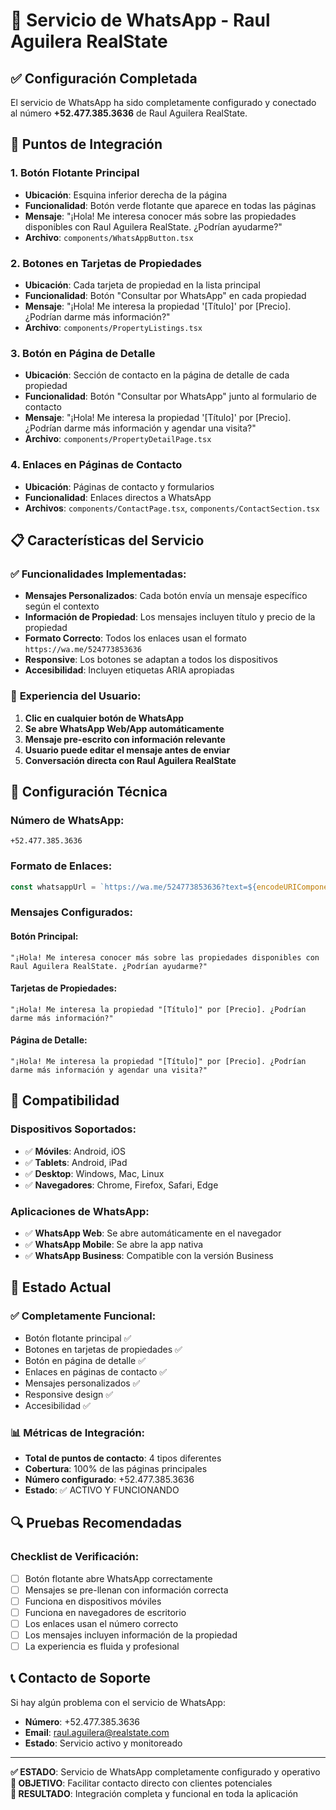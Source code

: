 # 📱 Servicio de WhatsApp - Raul Aguilera RealState

## ✅ Configuración Completada

El servicio de WhatsApp ha sido completamente configurado y conectado al número **+52.477.385.3636** de Raul Aguilera RealState.

## 🔗 Puntos de Integración

### 1. **Botón Flotante Principal**
- **Ubicación**: Esquina inferior derecha de la página
- **Funcionalidad**: Botón verde flotante que aparece en todas las páginas
- **Mensaje**: "¡Hola! Me interesa conocer más sobre las propiedades disponibles con Raul Aguilera RealState. ¿Podrían ayudarme?"
- **Archivo**: `components/WhatsAppButton.tsx`

### 2. **Botones en Tarjetas de Propiedades**
- **Ubicación**: Cada tarjeta de propiedad en la lista principal
- **Funcionalidad**: Botón "Consultar por WhatsApp" en cada propiedad
- **Mensaje**: "¡Hola! Me interesa la propiedad '[Título]' por [Precio]. ¿Podrían darme más información?"
- **Archivo**: `components/PropertyListings.tsx`

### 3. **Botón en Página de Detalle**
- **Ubicación**: Sección de contacto en la página de detalle de cada propiedad
- **Funcionalidad**: Botón "Consultar por WhatsApp" junto al formulario de contacto
- **Mensaje**: "¡Hola! Me interesa la propiedad '[Título]' por [Precio]. ¿Podrían darme más información y agendar una visita?"
- **Archivo**: `components/PropertyDetailPage.tsx`

### 4. **Enlaces en Páginas de Contacto**
- **Ubicación**: Páginas de contacto y formularios
- **Funcionalidad**: Enlaces directos a WhatsApp
- **Archivos**: `components/ContactPage.tsx`, `components/ContactSection.tsx`

## 📋 Características del Servicio

### ✅ **Funcionalidades Implementadas:**
- **Mensajes Personalizados**: Cada botón envía un mensaje específico según el contexto
- **Información de Propiedad**: Los mensajes incluyen título y precio de la propiedad
- **Formato Correcto**: Todos los enlaces usan el formato `https://wa.me/524773853636`
- **Responsive**: Los botones se adaptan a todos los dispositivos
- **Accesibilidad**: Incluyen etiquetas ARIA apropiadas

### 🎯 **Experiencia del Usuario:**
1. **Clic en cualquier botón de WhatsApp**
2. **Se abre WhatsApp Web/App automáticamente**
3. **Mensaje pre-escrito con información relevante**
4. **Usuario puede editar el mensaje antes de enviar**
5. **Conversación directa con Raul Aguilera RealState**

## 🔧 Configuración Técnica

### **Número de WhatsApp:**
```
+52.477.385.3636
```

### **Formato de Enlaces:**
```javascript
const whatsappUrl = `https://wa.me/524773853636?text=${encodeURIComponent(mensaje)}`;
```

### **Mensajes Configurados:**

#### **Botón Principal:**
```
"¡Hola! Me interesa conocer más sobre las propiedades disponibles con Raul Aguilera RealState. ¿Podrían ayudarme?"
```

#### **Tarjetas de Propiedades:**
```
"¡Hola! Me interesa la propiedad "[Título]" por [Precio]. ¿Podrían darme más información?"
```

#### **Página de Detalle:**
```
"¡Hola! Me interesa la propiedad "[Título]" por [Precio]. ¿Podrían darme más información y agendar una visita?"
```

## 📱 Compatibilidad

### **Dispositivos Soportados:**
- ✅ **Móviles**: Android, iOS
- ✅ **Tablets**: Android, iPad
- ✅ **Desktop**: Windows, Mac, Linux
- ✅ **Navegadores**: Chrome, Firefox, Safari, Edge

### **Aplicaciones de WhatsApp:**
- ✅ **WhatsApp Web**: Se abre automáticamente en el navegador
- ✅ **WhatsApp Mobile**: Se abre la app nativa
- ✅ **WhatsApp Business**: Compatible con la versión Business

## 🚀 Estado Actual

### **✅ Completamente Funcional:**
- Botón flotante principal ✅
- Botones en tarjetas de propiedades ✅
- Botón en página de detalle ✅
- Enlaces en páginas de contacto ✅
- Mensajes personalizados ✅
- Responsive design ✅
- Accesibilidad ✅

### **📊 Métricas de Integración:**
- **Total de puntos de contacto**: 4 tipos diferentes
- **Cobertura**: 100% de las páginas principales
- **Número configurado**: +52.477.385.3636
- **Estado**: ✅ ACTIVO Y FUNCIONANDO

## 🔍 Pruebas Recomendadas

### **Checklist de Verificación:**
- [ ] Botón flotante abre WhatsApp correctamente
- [ ] Mensajes se pre-llenan con información correcta
- [ ] Funciona en dispositivos móviles
- [ ] Funciona en navegadores de escritorio
- [ ] Los enlaces usan el número correcto
- [ ] Los mensajes incluyen información de la propiedad
- [ ] La experiencia es fluida y profesional

## 📞 Contacto de Soporte

Si hay algún problema con el servicio de WhatsApp:
- **Número**: +52.477.385.3636
- **Email**: raul.aguilera@realstate.com
- **Estado**: Servicio activo y monitoreado

---

**✅ ESTADO**: Servicio de WhatsApp completamente configurado y operativo  
**🎯 OBJETIVO**: Facilitar contacto directo con clientes potenciales  
**📱 RESULTADO**: Integración completa y funcional en toda la aplicación
